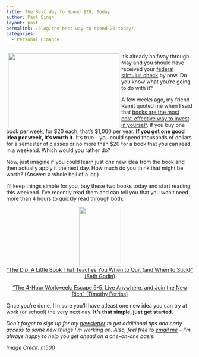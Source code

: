 ```yaml
---
title: The Best Way To Spend $20, Today
author: Paul Singh
layout: post
permalink: /blog/the-best-way-to-spend-20-today/
categories:
  - Personal Finance
---
```

[<img class="alignright alignnone size-medium wp-image-67" style="float: left; margin-left: 5px; margin-right: 5px;" title="Cash Money" src="http://www.resultsjunkies.com/wp-content/uploads/2008/05/2450639017_cf5c918059-300x201.jpg" alt="" width="300" height="201" />][1]It&#8217;s already halfway through May and you should have received your [federal stimulus check][2] by now. Do you know what you&#8217;re going to do with it?

A few weeks ago, my friend Ramit quoted me when I said that [books are the most cost-effective way to invest in yourself][3]. If you buy one book per week, for $20 each, that’s $1,000 per year. **If you get one good idea per week, it’s worth it.** It&#8217;s true &#8211; you could spend thousands of dollars for a semester of classes or no more than $20 for a book that you can read in a weekend. Which would you rather do?

Now, just imagine if you could learn just *one* new idea from the book and then actually apply it the next day. How much do you think that might be worth? (Answer: a whole hell of a lot.)

I&#8217;ll keep things simple for you, buy these two books today and start reading this weekend. I&#8217;ve recently read them and can tell you that you won&#8217;t need more than 4 hours to quickly read through both:

<p style="text-align:center">
  <a href="http://www.amazon.com/gp/redirect.html%3FASIN=1591841666%26tag=pausin-20%26lcode=xm2%26cID=2025%26ccmID=165953%26location=/o/ASIN/1591841666%253FSubscriptionId=0PZ7TM66EXQCXFVTMTR2"><img src="http://ecx.images-amazon.com/images/I/41igW7MWBtL._SL160_.jpg" alt="" width="113" height="160" /></a><br /> <a href="http://www.amazon.com/gp/redirect.html%3FASIN=1591841666%26tag=pausin-20%26lcode=xm2%26cID=2025%26ccmID=165953%26location=/o/ASIN/1591841666%253FSubscriptionId=0PZ7TM66EXQCXFVTMTR2">&#8220;The Dip: A Little Book That Teaches You When to Quit (and When to Stick)&#8221; (Seth Godin)</a>
</p>

<p style="text-align:center">
  <p style="text-align:center">
    <a href="http://www.amazon.com/gp/redirect.html%3FASIN=0307353133%26tag=pausin-20%26lcode=xm2%26cID=2025%26ccmID=165953%26location=/o/ASIN/0307353133%253FSubscriptionId=0PZ7TM66EXQCXFVTMTR2"><img src="http://ecx.images-amazon.com/images/I/51FSaZaVA3L._SL160_.jpg" alt="" /></a><br /> <a href="http://www.amazon.com/gp/redirect.html%3FASIN=0307353133%26tag=pausin-20%26lcode=xm2%26cID=2025%26ccmID=165953%26location=/o/ASIN/0307353133%253FSubscriptionId=0PZ7TM66EXQCXFVTMTR2">&#8220;The 4-Hour Workweek: Escape 9-5, Live Anywhere, and Join the New Rich&#8221; (Timothy Ferriss)</a>
  </p>
  
  <p style="text-align: left;">
    Once you&#8217;re done, I&#8217;m sure you&#8217;ll have atleast one new idea you can try at work (or school) the very next day. <strong>It&#8217;s that simple, just get started.</strong>
  </p>
  
  <p>
    <em>Don&#8217;t forget to sign up for my <a href="http://www.resultsjunkies.com/newsletter-signup/">newsletter</a> to get additional tips and early access to some new things I&#8217;m working on. Also, feel free to <a href="mailto:paul@resultsjunkies.com">email me</a> &#8211; I&#8217;m always happy to help you get ahead on a one-on-one basis.</em>
  </p>
  
  <p>
    <em>Image Credit: <a href="http://www.flickr.com/photos/m500/">m500</a></em>
  </p>

 [1]: http://resultsjunkies.psd2live.com/wp-content/uploads/2008/05/2450639017_cf5c918059.jpg
 [2]: http://www.irs.gov/irs/article/0,,id=177937,00.html
 [3]: http://www.iwillteachyoutoberich.com/blog/why-the-lady-sitting-next-to-me-should-pay-2000-for-a-computer-class